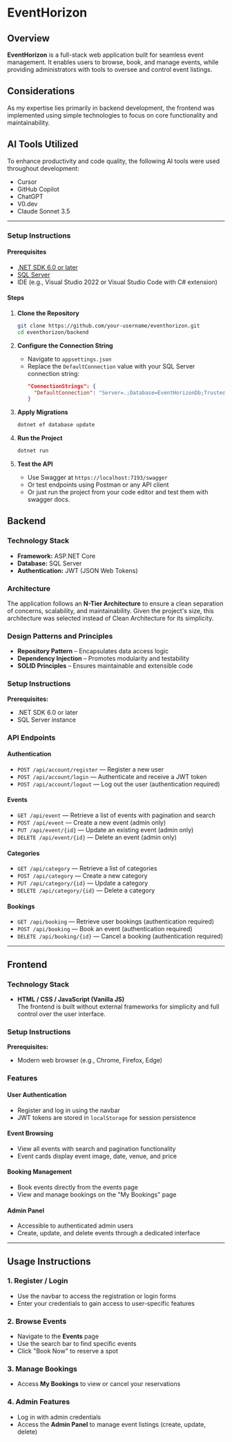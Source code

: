 # EventHorizon

## Overview
**EventHorizon** is a full-stack web application built for seamless event management. It enables users to browse, book, and manage events, while providing administrators with tools to oversee and control event listings.

## Considerations
As my expertise lies primarily in backend development, the frontend was implemented using simple technologies to focus on core functionality and maintainability.

## AI Tools Utilized
To enhance productivity and code quality, the following AI tools were used throughout development:
- Cursor  
- GitHub Copilot  
- ChatGPT  
- V0.dev  
- Claude Sonnet 3.5  

---

### Setup Instructions

#### Prerequisites
- [.NET SDK 6.0 or later](https://dotnet.microsoft.com/en-us/download)
- [SQL Server](https://www.microsoft.com/en-us/sql-server/sql-server-downloads)
- IDE (e.g., Visual Studio 2022 or Visual Studio Code with C# extension)

#### Steps
1. **Clone the Repository**
   ```bash
   git clone https://github.com/your-username/eventhorizon.git
   cd eventhorizon/backend
   ```

2. **Configure the Connection String**
   - Navigate to `appsettings.json`
   - Replace the `DefaultConnection` value with your SQL Server connection string:
     ```json
     "ConnectionStrings": {
       "DefaultConnection": "Server=.;Database=EventHorizonDb;Trusted_Connection=True;"
     }
     ```

3. **Apply Migrations**
   ```bash
   dotnet ef database update
   ```

4. **Run the Project**
   ```bash
   dotnet run
   ```

5. **Test the API**
   - Use Swagger at `https://localhost:7193/swagger`
   - Or test endpoints using Postman or any API client
   - Or just run the project from your code editor and test them with swagger docs.


## Backend

### Technology Stack
- **Framework:** ASP.NET Core  
- **Database:** SQL Server  
- **Authentication:** JWT (JSON Web Tokens)

### Architecture
The application follows an **N-Tier Architecture** to ensure a clean separation of concerns, scalability, and maintainability. Given the project's size, this architecture was selected instead of Clean Architecture for its simplicity.

### Design Patterns and Principles
- **Repository Pattern** – Encapsulates data access logic  
- **Dependency Injection** – Promotes modularity and testability  
- **SOLID Principles** – Ensures maintainable and extensible code  

### Setup Instructions
**Prerequisites:**
- .NET SDK 6.0 or later  
- SQL Server instance  

### API Endpoints

#### Authentication
- `POST /api/account/register` — Register a new user  
- `POST /api/account/login` — Authenticate and receive a JWT token  
- `POST /api/account/logout` — Log out the user (authentication required)  

#### Events
- `GET /api/event` — Retrieve a list of events with pagination and search  
- `POST /api/event` — Create a new event (admin only)  
- `PUT /api/event/{id}` — Update an existing event (admin only)  
- `DELETE /api/event/{id}` — Delete an event (admin only)  

#### Categories
- `GET /api/category` — Retrieve a list of categories  
- `POST /api/category` — Create a new category  
- `PUT /api/category/{id}` — Update a category  
- `DELETE /api/category/{id}` — Delete a category  

#### Bookings
- `GET /api/booking` — Retrieve user bookings (authentication required)  
- `POST /api/booking` — Book an event (authentication required)  
- `DELETE /api/booking/{id}` — Cancel a booking (authentication required)  

---

## Frontend

### Technology Stack
- **HTML / CSS / JavaScript (Vanilla JS)**  
  The frontend is built without external frameworks for simplicity and full control over the user interface.

### Setup Instructions
**Prerequisites:**
- Modern web browser (e.g., Chrome, Firefox, Edge)

### Features

#### User Authentication
- Register and log in using the navbar  
- JWT tokens are stored in `localStorage` for session persistence

#### Event Browsing
- View all events with search and pagination functionality  
- Event cards display event image, date, venue, and price

#### Booking Management
- Book events directly from the events page  
- View and manage bookings on the "My Bookings" page

#### Admin Panel
- Accessible to authenticated admin users  
- Create, update, and delete events through a dedicated interface


---

## Usage Instructions

### 1. Register / Login
- Use the navbar to access the registration or login forms  
- Enter your credentials to gain access to user-specific features

### 2. Browse Events
- Navigate to the **Events** page  
- Use the search bar to find specific events  
- Click "Book Now" to reserve a spot

### 3. Manage Bookings
- Access **My Bookings** to view or cancel your reservations

### 4. Admin Features
- Log in with admin credentials  
- Access the **Admin Panel** to manage event listings (create, update, delete)
